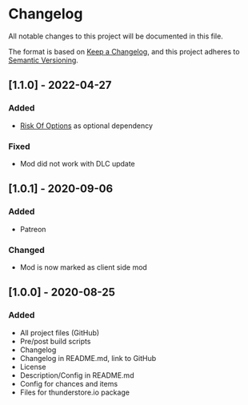 # Changelog

All notable changes to this project will be documented in this file.

The format is based on [Keep a Changelog](https://keepachangelog.com/en/1.0.0/),
and this project adheres to [Semantic Versioning](https://semver.org/spec/v2.0.0.html).

## [1.1.0] - 2022-04-27
### Added
- [Risk Of Options](https://thunderstore.io/package/Rune580/Risk_Of_Options/) as optional dependency
### Fixed
-  Mod did not work with DLC update

## [1.0.1] - 2020-09-06
### Added
- Patreon

### Changed
- Mod is now marked as client side mod

## [1.0.0] - 2020-08-25
### Added
- All project files (GitHub)
- Pre/post build scripts
- Changelog
- Changelog in README.md, link to GitHub
- License
- Description/Config in README.md
- Config for chances and items
- Files for thunderstore.io package
